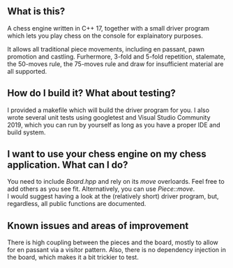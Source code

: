 ## What is this?
A chess engine written in C++ 17, together with a small driver program which lets you play chess on the console for explainatory purposes.  
  
It allows all traditional piece movements, including en passant, pawn promotion and castling. Furhermore, 3-fold and 5-fold repetition, stalemate, the 50-moves rule, the 75-moves rule and draw for insufficient material are all supported.

## How do I build it? What about testing?
I provided a makefile which will build the driver program for you. I also wrote several unit tests using googletest and Visual Studio Community 2019, which you can run by yourself as long as you have a proper IDE and build system.

## I want to use your chess engine on my chess application. What can I do?
You need to include _Board.hpp_ and rely on its _move_ overloards. Feel free to add others as you see fit. Alternatively, you can use _Piece::move_.  
I would suggest having a look at the (relatively short) driver program, but, regardless, all public functions are documented.

## Known issues and areas of improvement
There is high coupling between the pieces and the board, mostly to allow for en passant via a visitor pattern. Also, there is no dependency injection in the board, which makes it a bit trickier to test.
